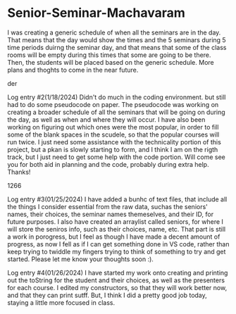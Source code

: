 # Senior-Seminar-Machavaram

I was creating a generic schedule of when all the seminars are in the day. That means that the day would show the times and the 5 seminars during 5 time periods duirng the seminar day, and that means that some of the class rooms will be empty during this times that some are going to be there. Then, the students will be placed based on the generic schedule. More plans and thoghts to come in the near future.

der


Log entry #2(1/18/2024)
Didn't do much in the coding environment. but still had to do some pseudocode on paper. The pseudocode was working on creating a broader schedule of all the seminars that will be going on during the day, as well as when and where they will occur. I have also been working on figuring out which ones were the most popular, in order to fill some of the blank spaces in the scudele, so that the popular courses will run twice. I just need some assistance with the technicality portion of this project, but a pkan is slowly starting to form, and I think I am on the rigth track, but I just need to get some help with the code portion. Will come see you for both aid in planning and the code, probably during extra help. Thanks!

1266


Log entry #3(01/25/2024)
I have added a bunhc of text files, that include all the things I consider essential from the raw data, suchas the seniors' names, their choices, the seminar names themeselves, and their ID, for future purposes. I also have created an arraylist called seniors, for where I will store the seniros info, such as their choices, name, etc. That part is still a work in porogress, but I feel as though I have made a decent amount of progress, as now I fell as if I can get something done in VS code, rather than keep trying to twiddle my fingers trying to think of something to try and get started. Please let me know your thoughts soon :). 

Log entry #4(01/26/2024)
I have started my work onto creating and printing out the toString for the student and their choices, as well as the presenters for each course. I edited my constructors, so that they will work better now, and that they can print sutff. But, I think I did a pretty good job today, staying a little more focused in class. 
